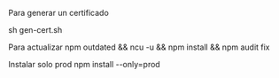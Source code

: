 Para generar un certificado

sh gen-cert.sh

Para actualizar
npm outdated && ncu -u && npm install && npm audit fix

Instalar solo prod
npm install --only=prod